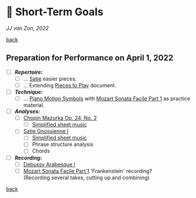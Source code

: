 🏹 Short-Term Goals
====================

*JJ van Zon, 2022*

[back](./)

Preparation for Performance on April 1, 2022
--------------------------------------------

- [ ] ***Repertoire:***
    - [ ] ... [Satie](pieces-to-play.md#might-study-next) easier pieces.
    - [ ] ... Extending [Pieces to Play](pieces-to-play.md) document.
- [ ] ***Technique:***
    - [ ] ... [Piano Motion Symbols](methods/piano-motion-symbols.md) with [Mozart Sonata Facile Part 1](mozart-sonata-facile-part-1/README.md) as practice material.
- [ ] ***Analyses:***
    - [ ] [Chopin Mazurka Op. 24, No. 2](chopin-mazurka-op-24-no-2/README.md)
        - [ ] [Simplified sheet music](chopin-mazurka-op-24-no-2/sheet-music-simplified/README.md)
    - [ ] [Satie Gnossienne Ⅰ](satie-gnossienne-1/README.md)
        - [ ] [Simplified sheet music](satie-gnossienne-1/sheet-music-simplified/README.md)
        - [ ] Phrase structure analysis
        - [ ] Chords
- [ ] ***Recording:***
    - [ ] [Debussy Arabesque Ⅰ](debussy-arabesque-1/README.md)
    - [ ] [Mozart Sonata Facile Part 1](mozart-sonata-facile-part-1/README.md) 'Frankenstein' recording?  
          (Recording several takes, cutting up and combining)

[back](./)
